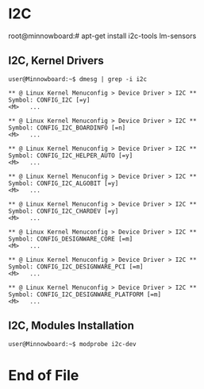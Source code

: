 # I2C

root@minnowboard:# apt-get install i2c-tools lm-sensors

## I2C, Kernel Drivers

    user@Minnowboard:~$ dmesg | grep -i i2c

    ** @ Linux Kernel Menuconfig > Device Driver > I2C **
    Symbol: CONFIG_I2C [=y]
    <M>   ...

    ** @ Linux Kernel Menuconfig > Device Driver > I2C **
    Symbol: CONFIG_I2C_BOARDINFO [=n]
    <M>   ...

    ** @ Linux Kernel Menuconfig > Device Driver > I2C **
    Symbol: CONFIG_I2C_HELPER_AUTO [=y]
    <M>   ...

    ** @ Linux Kernel Menuconfig > Device Driver > I2C **
    Symbol: CONFIG_I2C_ALGOBIT [=y]
    <M>   ...

    ** @ Linux Kernel Menuconfig > Device Driver > I2C **
    Symbol: CONFIG_I2C_CHARDEV [=y]
    <M>   ...

    ** @ Linux Kernel Menuconfig > Device Driver > I2C **
    Symbol: CONFIG_DESIGNWARE_CORE [=m]
    <M>   ...

    ** @ Linux Kernel Menuconfig > Device Driver > I2C **
    Symbol: CONFIG_I2C_DESIGNWARE_PCI [=m]
    <M>   ...

    ** @ Linux Kernel Menuconfig > Device Driver > I2C **
    Symbol: CONFIG_I2C_DESIGNWARE_PLATFORM [=m]
    <M>   ...

## I2C, Modules Installation

    user@Minnowboard:~$ modprobe i2c-dev

# End of File

